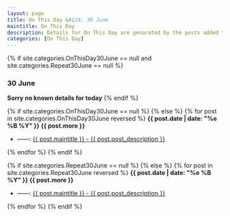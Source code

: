 ```yaml
---
layout: page
title: On This Day &#124; 30 June
maintitle: On This Day
description: Details for On This Day are genarated by the posts added to the website so the content is subject to changes/updates over time.
categories: [On This Day]
---
```


{% if site.categories.OnThisDay30June == null and site.categories.Repeat30June == null %}
<h3>30 June</h3>
<strong>Sorry no known details for today</strong>
{% endif %}

{% if site.categories.OnThisDay30June == null %}
{% else %}
{% for post in site.categories.OnThisDay30June reversed %}
<strong>{{ post.date | date: "%e %B %Y" }} {{ post.more }}</strong>
<ul>
<li> ——: <a href="{{ post.url }}">{{ post.maintitle }} - {{ post.post_description }}</a></li>
</ul>
{% endfor %}
{% endif %}

{% if site.categories.Repeat30June == null %}
{% else %}
{% for post in site.categories.Repeat30June reversed %}
<strong>{{ post.date | date: "%e %B %Y" }} {{ post.more }}</strong>
<ul>
<li> ——: <a href="{{ post.url }}">{{ post.maintitle }} - {{ post.post_description }}</a></li>
</ul>
{% endfor %}
{% endif %}
